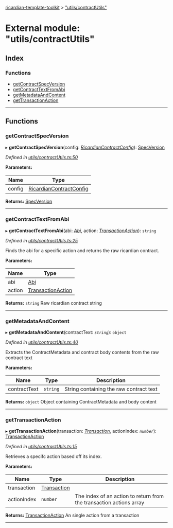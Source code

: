 [ricardian-template-toolkit](../README.md) > ["utils/contractUtils"](../modules/_utils_contractutils_.md)

# External module: "utils/contractUtils"

## Index

### Functions

* [getContractSpecVersion](_utils_contractutils_.md#getcontractspecversion)
* [getContractTextFromAbi](_utils_contractutils_.md#getcontracttextfromabi)
* [getMetadataAndContent](_utils_contractutils_.md#getmetadataandcontent)
* [getTransactionAction](_utils_contractutils_.md#gettransactionaction)

---

## Functions

<a id="getcontractspecversion"></a>

###  getContractSpecVersion

▸ **getContractSpecVersion**(config: *[RicardianContractConfig](../interfaces/_interfaces_.ricardiancontractconfig.md)*): [SpecVersion](../interfaces/_interfaces_.specversion.md)

*Defined in [utils/contractUtils.ts:50](https://github.com/EOSIO/ricardian-template-toolkit/blob/51ffd5b/src/utils/contractUtils.ts#L50)*

**Parameters:**

| Name | Type |
| ------ | ------ |
| config | [RicardianContractConfig](../interfaces/_interfaces_.ricardiancontractconfig.md) |

**Returns:** [SpecVersion](../interfaces/_interfaces_.specversion.md)

___
<a id="getcontracttextfromabi"></a>

###  getContractTextFromAbi

▸ **getContractTextFromAbi**(abi: *[Abi](../interfaces/_interfaces_.abi.md)*, action: *[TransactionAction](../interfaces/_interfaces_.transactionaction.md)*): `string`

*Defined in [utils/contractUtils.ts:25](https://github.com/EOSIO/ricardian-template-toolkit/blob/51ffd5b/src/utils/contractUtils.ts#L25)*

Finds the abi for a specific action and returns the raw ricardian contract.

**Parameters:**

| Name | Type |
| ------ | ------ |
| abi | [Abi](../interfaces/_interfaces_.abi.md) |
| action | [TransactionAction](../interfaces/_interfaces_.transactionaction.md) |

**Returns:** `string`
Raw ricardian contract string

___
<a id="getmetadataandcontent"></a>

###  getMetadataAndContent

▸ **getMetadataAndContent**(contractText: *`string`*): `object`

*Defined in [utils/contractUtils.ts:40](https://github.com/EOSIO/ricardian-template-toolkit/blob/51ffd5b/src/utils/contractUtils.ts#L40)*

Extracts the ContractMetadata and contract body contents from the raw contract text

**Parameters:**

| Name | Type | Description |
| ------ | ------ | ------ |
| contractText | `string` |  String containing the raw contract text |

**Returns:** `object`
Object containing ContractMetadata and body content

___
<a id="gettransactionaction"></a>

###  getTransactionAction

▸ **getTransactionAction**(transaction: *[Transaction](../interfaces/_interfaces_.transaction.md)*, actionIndex: *`number`*): [TransactionAction](../interfaces/_interfaces_.transactionaction.md)

*Defined in [utils/contractUtils.ts:15](https://github.com/EOSIO/ricardian-template-toolkit/blob/51ffd5b/src/utils/contractUtils.ts#L15)*

Retrieves a specifc action based off its index.

**Parameters:**

| Name | Type | Description |
| ------ | ------ | ------ |
| transaction | [Transaction](../interfaces/_interfaces_.transaction.md) |
| actionIndex | `number` |  The index of an action to return from the transaction.actions array |

**Returns:** [TransactionAction](../interfaces/_interfaces_.transactionaction.md)
An single action from a transaction

___

